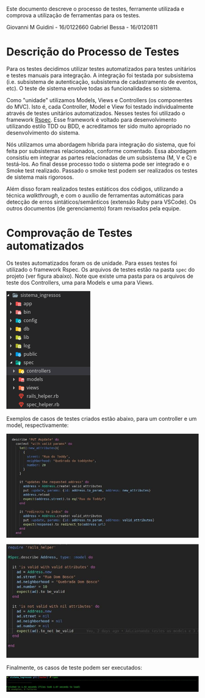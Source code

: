 Este documento descreve o processo de testes, ferramente utilizada e comprova a utilização de ferramentas para os testes.

Giovanni M Guidini - 16/0122660
Gabriel Bessa      - 16/0120811 

# Descrição do Processo de Testes

Para os testes decidimos utilizar testes automatizados para testes unitários e testes manuais para integração. A integração foi testada por subsistema (i.e. subsistema de autenticação, subsistema de cadastramento de eventos, etc). O teste de sistema envolve todas as funcionalidades so sistema.

Como "unidade" utilizamos Models, Views e Controllers (os componentes do MVC). Isto é, cada Controller, Model e View foi testado individualmente através de testes unitários automatizados. Nesses testes foi utilizado o framework [Rspec](https://rspec.info/). Esse framework é voltado para desenvolvimento utilizando estilo TDD ou BDD, e acreditamos ter sido muito apropriado no desenvolvimento do sistema.

Nós utilizamos uma abordagem híbrida para integração do sistema, que foi feita por subsistemas relacionados, conforme comentado. Essa abordagem consistiu em integrar as partes relacionadas de um subsistema (M, V e C) e testá-los. Ao final desse processo todo o sistema pode ser integrado e o Smoke test realizado. Passado o smoke test podem ser realizados os testes de sistema mais rigorosos.

Além disso foram realizados testes estáticos dos códigos, utilizando a técnica *walkthrough*, e com o auxílio de ferramentas automáticas para detecção de erros sintáticos/semânticos (extensão Ruby para VSCode). Os outros documentos (de gerenciamento) foram revisados pela equipe.

# Comprovação de Testes automatizados

Os testes automatizados foram os de unidade. Para esses testes foi utilizado o framework Rspec. Os arquivos de testes estão na pasta `spec` do projeto (ver figura abaixo). Note que existe uma pasta para os arquivos de teste dos Controllers, uma para Models e uma para Views.

![Rspec Directory](assets/files_spec.png)

Exemplos de casos de testes criados estão abaixo, para um controller e um model, respectivamente:

![Example Controller](assets/example_controller_test.jpg)

![Example Model](assets/example_model_test.jpg)

Finalmente, os casos de teste podem ser executados:

![Tests Run](assets/tests_run.jpg)
